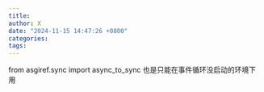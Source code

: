 ```yaml
---
title: 
author: X
date: "2024-11-15 14:47:26 +0800"
categories: 
tags:
---
```

from asgiref.sync import async_to_sync
也是只能在事件循环没启动的环境下用